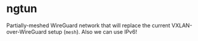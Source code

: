 # ngtun

Partially-meshed WireGuard network that will replace the current VXLAN-over-WireGuard setup (`mesh`). Also we can use IPv6!
